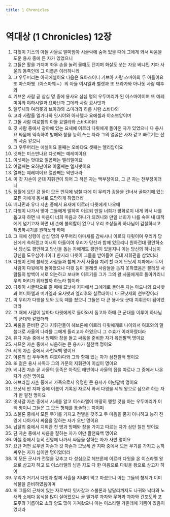 ```yaml
---
title: 1 Chronicles
---
```


# 역대상 (1 Chronicles) 12장
1. 다윗이 기스의 아들 사울로 말미암아 시글락에 숨어 있을 때에 그에게 와서 싸움을 도운 용사 중에 든 자가 있었으니
1. 그들은 활을 가지며 좌우 손을 놀려 물매도 던지며 화살도 쏘는 자요 베냐민 지파 사울의 동족인데 그 이름은 이러하니라
1. 그 우두머리는 아히에셀이요 다음은 요아스이니 기브아 사람 스마아의 두 아들이요 또 아스마웻（아스마웨ㅅ）의 아들 여시엘과 벨렛과 또 브라가와 아나돗 사람 예후와
1. 기브온 사람 곧 삼십 명 중에 용사요 삼십 명의 우두머리가 된 이스마야이며 또 예레미야와 야하시엘과 요하난과 그데라 사람 요사밧과
1. 엘루새와 여리못과 브아랴와 스마랴와 하룹 사람 스바댜와
1. 고라 사람들 엘가나와 잇시야와 아사렐과 요에셀과 야소브암이며
1. 그돌 사람 여로함의 아들 요엘라와 스바댜더라
1. 갓 사람 중에서 광야에 있는 요새에 이르러 다윗에게 돌아온 자가 있었으니 다 용사요 싸움에 익숙하여 방패와 창을 능히 쓰는 자라 그의 얼굴은 사자 같고 빠르기는 산의 사슴 같으니
1. 그 우두머리는 에셀이요 둘째는 오바댜요 셋째는 엘리압이요
1. 넷째는 미스만나요 다섯째는 예레미야요
1. 여섯째는 앗대요 일곱째는 엘리엘이요
1. 여덟째는 요하난이요 아홉째는 엘사밧이요
1. 열째는 예레미야요 열한째는 막반내라
1. 이 갓 자손이 군대 지휘관이 되어 그 작은 자는 백부장이요, 그 큰 자는 천부장이더니
1. 정월에 요단 강 물이 모든 언덕에 넘칠 때에 이 무리가 강물을 건너서 골짜기에 있는 모든 자에게 동서로 도망하게 하였더라
1. 베냐민과 유다 자손 중에서 요새에 이르러 다윗에게 나오매
1. 다윗이 나가서 맞아 그들에게 말하여 이르되 만일 너희가 평화로이 내게 와서 나를 돕고자 하면 내 마음이 너희 마음과 하나가 되려니와 만일 너희가 나를 속여 내 대적에게 넘기고자 하면 내 손에 불의함이 없으니 우리 조상들의 하나님이 감찰하시고 책망하시기를 원하노라 하매
1. 그 때에 성령이 삼십 명의 우두머리 아마새를 감싸시니 이르되 다윗이여 우리가 당신에게 속하겠고 이새의 아들이여 우리가 당신과 함께 있으리니 원하건대 평안하소서 당신도 평안하고 당신을 돕는 자에게도 평안이 있을지니 이는 당신의 하나님이 당신을 도우심이니이다 한지라 다윗이 그들을 받아들여 군대 지휘관을 삼았더라
1. 다윗이 전에 블레셋 사람들과 함께 가서 사울을 치려 할 때에 므낫세 지파에서 두어 사람이 다윗에게 돌아왔으나 다윗 등이 블레셋 사람들을 돕지 못하였음은 블레셋 사람들의 방백이 서로 의논하고 보내며 이르기를 그가 그의 왕 사울에게로 돌아가리니 우리 머리가 위태할까 하노라 함이라
1. 다윗이 시글락으로 갈 때에 므낫세 지파에서 그에게로 돌아온 자는 아드나와 요사밧과 여디아엘과 미가엘과 요사밧과 엘리후와 실르대이니 다 므낫세의 천부장이라
1. 이 무리가 다윗을 도와 도둑 떼를 쳤으니 그들은 다 큰 용사요 군대 지휘관이 됨이었더라
1. 그 때에 사람이 날마다 다윗에게로 돌아와서 돕고자 하매 큰 군대를 이루어 하나님의 군대와 같았더라
1. 싸움을 준비한 군대 지휘관들이 헤브론에 이르러 다윗에게로 나아와서 여호와의 말씀대로 사울의 나라를 그에게 돌리고자 하였으니 그 수효가 이러하였더라
1. 유다 자손 중에서 방패와 창을 들고 싸움을 준비한 자가 육천팔백 명이요
1. 시므온 자손 중에서 싸움하는 큰 용사가 칠천백 명이요
1. 레위 자손 중에서 사천육백 명이요
1. 아론의 집 우두머리 여호야다와 그와 함께 있는 자가 삼천칠백 명이요
1. 또 젊은 용사 사독과 그의 가문의 지휘관이 이십이 명이요
1. 베냐민 자손 곧 사울의 동족은 아직도 태반이나 사울의 집을 따르나 그 중에서 나온 자가 삼천 명이요
1. 에브라임 자손 중에서 가족으로서 유명한 큰 용사가 이만팔백 명이요
1. 므낫세 반 지파 중에 이름이 기록된 자로서 와서 다윗을 세워 왕으로 삼으려 하는 자가 만 팔천 명이요
1. 잇사갈 자손 중에서 시세를 알고 이스라엘이 마땅히 행할 것을 아는 우두머리가 이백 명이니 그들은 그 모든 형제를 통솔하는 자이며
1. 스불론 중에서 모든 무기를 가지고 전열을 갖추고 두 마음을 품지 아니하고 능히 진영에 나아가서 싸움을 잘하는 자가 오만 명이요
1. 납달리 중에서 지휘관 천 명과 방패와 창을 가지고 따르는 자가 삼만 칠천 명이요
1. 단 자손 중에서 싸움을 잘하는 자가 이만 팔천육백 명이요
1. 아셀 중에서 능히 진영에 나가서 싸움을 잘하는 자가 사만 명이요
1. 요단 저편 르우벤 자손과 갓 자손과 므낫세 반 지파 중에서 모든 무기를 가지고 능히 싸우는 자가 십이만 명이었더라
1. 이 모든 군사가 전열을 갖추고 다 성심으로 헤브론에 이르러 다윗을 온 이스라엘 왕으로 삼고자 하고 또 이스라엘의 남은 자도 다 한 마음으로 다윗을 왕으로 삼고자 하여
1. 무리가 거기서 다윗과 함께 사흘을 지내며 먹고 마셨으니 이는 그들의 형제가 이미 식물을 준비하였음이며
1. 또 그들의 근처에 있는 자로부터 잇사갈과 스불론과 납달리까지도 나귀와 낙타와 노새와 소에다 음식을 많이 실어왔으니 곧 밀가루 과자와 무화과 과자와 건포도와 포도주와 기름이요 소와 양도 많이 가져왔으니 이는 이스라엘 가운데에 기쁨이 있음이었더라